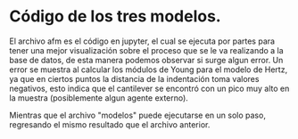 # Código de los tres modelos.
El archivo afm es el código en jupyter, el cual se ejecuta por partes para tener una mejor visualización sobre el proceso que se le va realizando a la base de datos, de esta manera podemos observar si surge algun error.
Un error se muestra al calcular los módulos de Young para el modelo de Hertz, ya que en ciertos puntos la distancia de la indentación toma valores negativos, esto indica que el cantilever se encontró con un pico muy alto en la muestra (posiblemente algun agente externo).

Mientras que el archivo "modelos" puede ejecutarse en un solo paso, regresando el mismo resultado que el archivo anterior.
